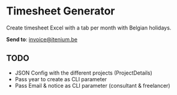 Timesheet Generator
===================

Create timesheet Excel with a tab per month with Belgian holidays.

**Send to**: invoice@itenium.be


TODO
----

- JSON Config with the different projects (ProjectDetails)
- Pass year to create as CLI parameter
- Pass Email & notice as CLI parameter (consultant & freelancer)
